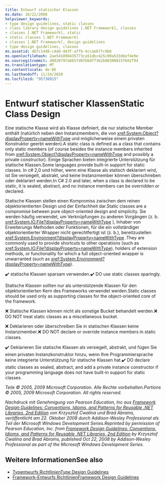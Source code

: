 ```yaml
---
title: Entwurf statischer Klassen
ms.date: 10/22/2008
helpviewer_keywords:
- type design guidelines, static classes
- class library design guidelines [.NET Framework], classes
- classes [.NET Framework], static
- static classes [.NET Framework]
- classes [.NET Framework], design guidelines
- type design guidelines, classes
ms.assetid: d67c14d8-c4dd-443f-affb-4ccae677c9b6
ms.openlocfilehash: 2ae541898435773ca51dbc425c09a533dbef4e9e
ms.sourcegitcommit: d8020797a6657d0fbbdff362b80300815f682f94
ms.translationtype: MT
ms.contentlocale: de-DE
ms.lasthandoff: 11/24/2020
ms.locfileid: "95730915"
---
```

# <a name="static-class-design"></a><span data-ttu-id="25c6a-102">Entwurf statischer Klassen</span><span class="sxs-lookup"><span data-stu-id="25c6a-102">Static Class Design</span></span>

<span data-ttu-id="25c6a-103">Eine statische Klasse wird als Klasse definiert, die nur statische Member enthält (natürlich neben den Instanzmembern, die von <xref:System.Object?displayProperty=nameWithType> und möglicherweise einem privaten Konstruktor geerbt werden).</span><span class="sxs-lookup"><span data-stu-id="25c6a-103">A static class is defined as a class that contains only static members (of course besides the instance members inherited from <xref:System.Object?displayProperty=nameWithType> and possibly a private constructor).</span></span> <span data-ttu-id="25c6a-104">Einige Sprachen bieten integrierte Unterstützung für statische Klassen.</span><span class="sxs-lookup"><span data-stu-id="25c6a-104">Some languages provide built-in support for static classes.</span></span> <span data-ttu-id="25c6a-105">In c# 2,0 und höher, wenn eine Klasse als statisch deklariert wird, ist Sie versiegelt, abstrakt, und keine Instanzmember können überschrieben oder deklariert werden.</span><span class="sxs-lookup"><span data-stu-id="25c6a-105">In C# 2.0 and later, when a class is declared to be static, it is sealed, abstract, and no instance members can be overridden or declared.</span></span>

 <span data-ttu-id="25c6a-106">Statische Klassen stellen einen Kompromiss zwischen dem reinen objektorientierten Design und der Einfachheit dar.</span><span class="sxs-lookup"><span data-stu-id="25c6a-106">Static classes are a compromise between pure object-oriented design and simplicity.</span></span> <span data-ttu-id="25c6a-107">Sie werden häufig verwendet, um Verknüpfungen zu anderen Vorgängen (z. b. <xref:System.IO.File?displayProperty=nameWithType> ), Inhaber von Erweiterungs Methoden oder Funktionen, für die ein vollständiger objektorientierter Wrapper nicht gerechtfertigt ist (z. b.), bereitzustellen <xref:System.Environment?displayProperty=nameWithType> .</span><span class="sxs-lookup"><span data-stu-id="25c6a-107">They are commonly used to provide shortcuts to other operations (such as <xref:System.IO.File?displayProperty=nameWithType>), holders of extension methods, or functionality for which a full object-oriented wrapper is unwarranted (such as <xref:System.Environment?displayProperty=nameWithType>).</span></span>

 <span data-ttu-id="25c6a-108">✔️ statische Klassen sparsam verwenden.</span><span class="sxs-lookup"><span data-stu-id="25c6a-108">✔️ DO use static classes sparingly.</span></span>

 <span data-ttu-id="25c6a-109">Statische Klassen sollten nur als unterstützende Klassen für den objektorientierten Kern des Frameworks verwendet werden.</span><span class="sxs-lookup"><span data-stu-id="25c6a-109">Static classes should be used only as supporting classes for the object-oriented core of the framework.</span></span>

 <span data-ttu-id="25c6a-110">❌ Statische Klassen können nicht als sonstige Bucket behandelt werden.</span><span class="sxs-lookup"><span data-stu-id="25c6a-110">❌ DO NOT treat static classes as a miscellaneous bucket.</span></span>

 <span data-ttu-id="25c6a-111">❌ Deklarieren oder überschreiben Sie in statischen Klassen keine Instanzmember.</span><span class="sxs-lookup"><span data-stu-id="25c6a-111">❌ DO NOT declare or override instance members in static classes.</span></span>

 <span data-ttu-id="25c6a-112">✔️ Deklarieren Sie statische Klassen als versiegelt, abstrakt, und fügen Sie einen privaten Instanzkonstruktor hinzu, wenn Ihre Programmiersprache keine integrierte Unterstützung für statische Klassen hat.</span><span class="sxs-lookup"><span data-stu-id="25c6a-112">✔️ DO declare static classes as sealed, abstract, and add a private instance constructor if your programming language does not have built-in support for static classes.</span></span>

 <span data-ttu-id="25c6a-113">*Teile © 2005, 2009 Microsoft Corporation. Alle Rechte vorbehalten.*</span><span class="sxs-lookup"><span data-stu-id="25c6a-113">*Portions © 2005, 2009 Microsoft Corporation. All rights reserved.*</span></span>

 <span data-ttu-id="25c6a-114">*Nachdruck mit Genehmigung von Pearson Education, Inc aus [Framework Design Guidelines: Conventions, Idioms, and Patterns for Reusable .NET Libraries, 2nd Edition](https://www.informit.com/store/framework-design-guidelines-conventions-idioms-and-9780321545619) von Krzysztof Cwalina und Brad Abrams, veröffentlicht am 22. Oktober 2008 durch Addison-Wesley Professional als Teil der Microsoft Windows Development Series.*</span><span class="sxs-lookup"><span data-stu-id="25c6a-114">*Reprinted by permission of Pearson Education, Inc. from [Framework Design Guidelines: Conventions, Idioms, and Patterns for Reusable .NET Libraries, 2nd Edition](https://www.informit.com/store/framework-design-guidelines-conventions-idioms-and-9780321545619) by Krzysztof Cwalina and Brad Abrams, published Oct 22, 2008 by Addison-Wesley Professional as part of the Microsoft Windows Development Series.*</span></span>

## <a name="see-also"></a><span data-ttu-id="25c6a-115">Weitere Informationen</span><span class="sxs-lookup"><span data-stu-id="25c6a-115">See also</span></span>

- [<span data-ttu-id="25c6a-116">Typentwurfs Richtlinien</span><span class="sxs-lookup"><span data-stu-id="25c6a-116">Type Design Guidelines</span></span>](type.md)
- [<span data-ttu-id="25c6a-117">Framework-Entwurfs Richtlinien</span><span class="sxs-lookup"><span data-stu-id="25c6a-117">Framework Design Guidelines</span></span>](index.md)
